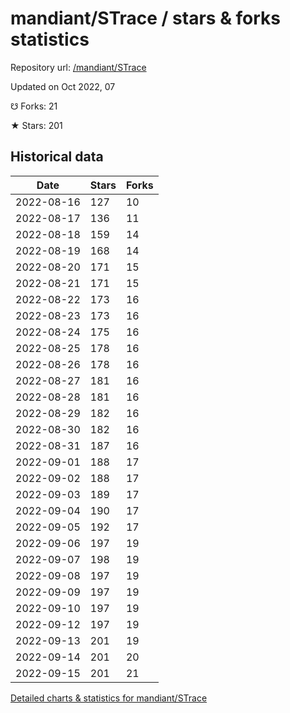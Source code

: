 # mandiant/STrace / stars & forks statistics

Repository url: [/mandiant/STrace](https://github.com/mandiant/STrace)

Updated on Oct 2022, 07

☋ Forks: 21

★ Stars: 201

## Historical data
| Date | Stars | Forks |
|------|-------|-------|
| 2022-08-16 | 127 | 10 | 
| 2022-08-17 | 136 | 11 | 
| 2022-08-18 | 159 | 14 | 
| 2022-08-19 | 168 | 14 | 
| 2022-08-20 | 171 | 15 | 
| 2022-08-21 | 171 | 15 | 
| 2022-08-22 | 173 | 16 | 
| 2022-08-23 | 173 | 16 | 
| 2022-08-24 | 175 | 16 | 
| 2022-08-25 | 178 | 16 | 
| 2022-08-26 | 178 | 16 | 
| 2022-08-27 | 181 | 16 | 
| 2022-08-28 | 181 | 16 | 
| 2022-08-29 | 182 | 16 | 
| 2022-08-30 | 182 | 16 | 
| 2022-08-31 | 187 | 16 | 
| 2022-09-01 | 188 | 17 | 
| 2022-09-02 | 188 | 17 | 
| 2022-09-03 | 189 | 17 | 
| 2022-09-04 | 190 | 17 | 
| 2022-09-05 | 192 | 17 | 
| 2022-09-06 | 197 | 19 | 
| 2022-09-07 | 198 | 19 | 
| 2022-09-08 | 197 | 19 | 
| 2022-09-09 | 197 | 19 | 
| 2022-09-10 | 197 | 19 | 
| 2022-09-12 | 197 | 19 | 
| 2022-09-13 | 201 | 19 | 
| 2022-09-14 | 201 | 20 | 
| 2022-09-15 | 201 | 21 | 


[Detailed charts & statistics for mandiant/STrace](https://reviewgithub.com/rep/mandiant/STrace)
